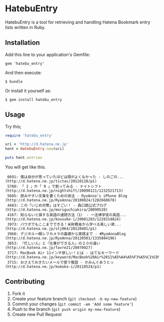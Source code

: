 # HatebuEntry

HatebuEntry is a tool for retrieving and handling Hatena Bookmark entry lists written in Ruby.

## Installation

Add this line to your application's Gemfile:

    gem 'hatebu_entry'

And then execute:

    $ bundle

Or install it yourself as:

    $ gem install hatebu_entry

## Usage

Try this;

```ruby
require 'hatebu_entry'

uri = 'http://d.hatena.ne.jp'
hent = HatebuEntry.new(uri)

puts hent.entries
```

You will get like this.

     6691: 僕は自分が思っていたほどは頭がよくなかった - しのごの... (http://d.hatena.ne.jp/tictac/20120110/p1)
     5788: 「 2 」か「 9 」で割ってみる - ナイトシフト (http://d.hatena.ne.jp/nightshift/20090121/1232521713)
     5605: 読みやすい文章を書くための技法 - RyoAnna’s iPhone Blog (http://d.hatena.ne.jp/RyoAnna/20100824/1282660678)
     4483: この「いじめ対策」はすごい！ - 森口朗公式ブログ (http://d.hatena.ne.jp/moriguchiakira/20090520)
     4167: 知らないと損する英語の速読方法（1） - 一法律学徒の英語... (http://d.hatena.ne.jp/kousuke-i/20081203/1228314824)
     3973: パワポでもここまでできる！米財務省から学べる美しい資... (http://d.hatena.ne.jp/stj064/20120401/p1)
     3968: デジタル一眼レフカメラの基礎から実践まで - #RyoAnnaBlog (http://d.hatena.ne.jp/RyoAnna/20120501/1335884196)
     3853: 『忙しい人』と『仕事ができる人』の２０の違い (http://d.hatena.ne.jp/favre21/20070927)
     3717: MacBook Air 11インチ欲しい！とは - はてなキーワード (http://d.hatena.ne.jp/keyword/MacBook%20Air%2011%A5%A4%A5%F3%A5%C1%CD%DF%A4%B7%A4%A4%A1%AA)
     3715: おさえておきたいメールで使う敬語 - かみんぐあうとっ (http://d.hatena.ne.jp/komoko-i/20110524/p1)


## Contributing

1. Fork it
2. Create your feature branch (`git checkout -b my-new-feature`)
3. Commit your changes (`git commit -am 'Add some feature'`)
4. Push to the branch (`git push origin my-new-feature`)
5. Create new Pull Request
